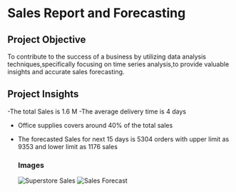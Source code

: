# Sales Report and Forecasting

## Project Objective
To contribute to the success of a business by utilizing data analysis techniques,specifically focusing on time series analysis,to provide valuable insights and accurate sales forecasting.

## Project Insights
-The total Sales is 1.6 M
-The average delivery time is 4 days
- Office supplies covers around 40% of the total sales
- The forecasted Sales for next 15 days is 5304 orders with upper limit as 9353 and lower limit as 1176 sales

  ### Images
  ![Superstore Sales](https://github.com/bhusalrajan/salesreport/assets/169077027/7a9e9cb4-195a-4ee4-bb4c-fe86d1bfe60f)
![Sales Forecast](https://github.com/bhusalrajan/salesreport/assets/169077027/29e385ed-ef75-49eb-8e5c-f2ef07fc0d77)
